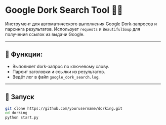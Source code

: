 # Google Dork Search Tool 🕵️‍♂️

Инструмент для автоматического выполнения Google Dork-запросов и парсинга результатов. Использует `requests` и `BeautifulSoup` для получения ссылок из выдачи Google.

---

## 📌 Функции:
- Выполняет dork-запрос по ключевому слову.
- Парсит заголовки и ссылки из результатов.
- Ведёт лог в файл `google_dork_search.log`.

---

## 🚀 Запуск

```bash
git clone https://github.com/yourusername/dorking.git
cd dorking
python start.py
